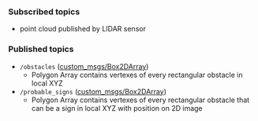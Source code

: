 ### Subscribed topics
  - point cloud published by LIDAR sensor
### Published topics
- `/obstacles` ([custom_msgs/Box2DArray](./../../Shared/custom_msgs/msg/Box2DArray.msg))
  - Polygon Array contains vertexes of every rectangular obstacle in local XYZ
- `/probable_signs` ([custom_msgs/Box2DArray](./../../Shared/custom_msgs/msg/Box2DArray.msg))
  - Polygon Array contains vertexes of every rectangular obstacle that can be a sign in local XYZ with position on 2D image
